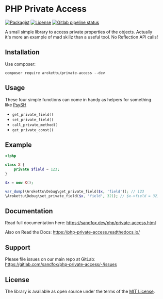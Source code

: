 # PHP Private Access

[![Packagist](https://img.shields.io/packagist/v/arokettu/private-access.svg?style=flat-square)](https://packagist.org/packages/arokettu/private-access)
[![License](https://img.shields.io/packagist/l/arokettu/private-access.svg?style=flat-square)](https://opensource.org/licenses/MIT)
[![Gitlab pipeline status](https://img.shields.io/gitlab/pipeline/sandfox/php-private-access/master.svg?style=flat-square)](https://gitlab.com/sandfox/php-private-access/-/pipelines)

A small simple library to access private properties of the objects.
Actually it's more an example of mad skillz than a useful tool.
No Reflection API calls!

## Installation

Use composer:

    composer require arokettu/private-access --dev

## Usage

These four simple functions can come in handy as helpers for something like [PsySH]

* `get_private_field()`
* `set_private_field()`
* `call_private_method()`
* `get_private_const()`

## Example

```php
<?php

class X {
    private $field = 123;
}

$x = new X();

var_dump(\Arokettu\Debug\get_private_field($x, 'field')); // 123
\Arokettu\Debug\set_private_field($x, 'field', 321); // $x->field = 321;
```

## Documentation

Read full documentation here: <https://sandfox.dev/php/private-access.html>

Also on Read the Docs: <https://php-private-access.readthedocs.io/>

## Support

Please file issues on our main repo at GitLab: <https://gitlab.com/sandfox/php-private-access/-/issues>

## License

The library is available as open source under the terms of the [MIT License].

[PsySH]: https://psysh.org/
[MIT License]: https://opensource.org/licenses/MIT
